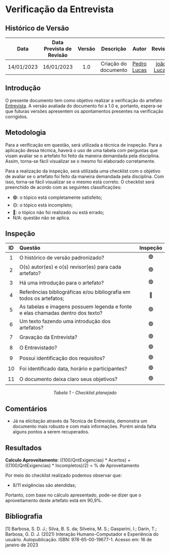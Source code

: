 # Verificação da Entrevista
## <a>Histórico de Versão</a>
|    Data    | Data Prevista de Revisão | Versão |      Descrição       |                   Autor                    | Revisor |
| :--------: | :----------------------: | :----: | :------------------: | :----------------------------------------: | :-----: |
| 14/01/2023 |        16/01/2023        |  1.0   | Criação do documento | [Pedro Lucas](https://github.com/PedroLSF) | [joão Lucas](https://github.com/HacKairos) |

## <a>Introdução</a>
O presente documento tem como objetivo realizar a verificação do artefato [Entrevista](../../../Elicitacao/Entrevista.md). A versão avaliada do documento foi a 1.0 e, portanto, espera-se que futuras versões apresentem os apontamentos presentes na verificação corrigidos.


## <a>Metodologia</a>
Para a verificação em questão, será utilizada a técnica de inspeção. Para a aplicação dessa técnica, haverá o uso de uma tabela com perguntas que visam avaliar se o artefato foi feito da maneira demandada pela disciplina. Assim, torna-se fácil visualizar se o mesmo foi elaborado corretamente.

Para a realização da inspeção, será utilizada uma checklist com o objetivo de avaliar se o artefato foi feito da maneira demandada pela disciplina. Com isso, torna-se fácil visualizar se o mesmo está correto. O checklist será preenchido de acordo com as seguintes classificações:

* 🟢: o tópico está completamente satisfeito;
* 🟡: o tópico está incompleto;
* 🔴: o tópico não foi realizado ou está errado;
* N/A: questão não se aplica.

## Inspeção

<center>

|  ID   | Questão                                                                        | Inspeção |
| :---: | :----------------------------------------------------------------------------- | :------: |
|   1   | O histórico de versão padronizado?                                             |    🟢     |
|   2   | O(s) autor(es) e o(s) revisor(es) para cada artefato?                          |    🟢     |
|   3   | Há uma introdução para o artefato?                                             |    🟢     |
|   4   | Referências bibliográficas e/ou bibliografia em todos os artefatos;            |    🔴     |
|   5   | As tabelas e imagens possuem legenda e fonte e elas chamadas dentro dos texto? |    🟢     |
|   6   | Um texto fazendo uma introdução dos artefatos?                                 |    🟢     |
|   7   | Gravação da Entrevista?                                                        |    🟢     |
|   8   | O Entrevistado?                                                                |    🟢     |
|   9   | Possui identificação dos requisitos?                                           |    🟢     |
|  10   | Foi identificado data, horário e participantes?                                |    🟢     |
|  11   | O documento deixa claro seus objetivos?                                        |    🟢     |
  
*Tabela 1 - Checklist planejado*

</center>

## <a>Comentários</a>

* Já na elicitação através da Técnica de Entrevista, demonstra um documento mais robusto e com mais informações. Porém ainda falta alguns pontos a serem recuperados.

## <a>Resultados</a>
<a>**Calculo Aproveitamento**</a>: ((100/QntExigencias) * Acertos) + (((100/QntExigencias) * Incompletos)/2) = % de Aproveitamento

Por meio do checklist realizado podemos observar que:
  
  * 8/11 exigências são atendidas;

Portanto, com base no cálculo apresentado, pode-se dizer que o aproveitamento deste artefato está em 90,9%.

## Bibliografia

[1] Barbosa, S. D. J.; Silva, B. S. da; Silveira, M. S.; Gasparini, I.; Darin, T.; Barbosa, G. D. J. (2021) Interação Humano-Computador e Experiência do usuário. Autopublicação. ISBN: 978-65-00-19677-1. Acesso em: 16 de janeiro de 2023
